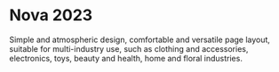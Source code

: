 # Nova 2023

Simple and atmospheric design, comfortable and versatile page layout, suitable for multi-industry use, such as clothing and accessories, electronics, toys, beauty and health, home and floral industries.

